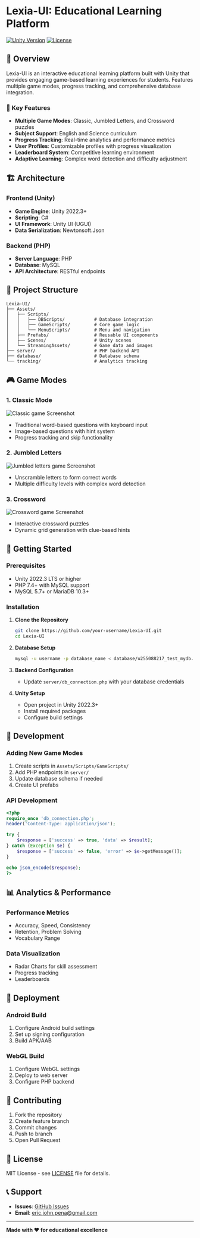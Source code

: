 # Lexia-UI: Educational Learning Platform

[![Unity Version](https://img.shields.io/badge/Unity-2022.3%2B-blue.svg)](https://unity.com/)
[![License](https://img.shields.io/badge/License-MIT-green.svg)](LICENSE)

## 📖 Overview

Lexia-UI is an interactive educational learning platform built with Unity that provides engaging game-based learning experiences for students. Features multiple game modes, progress tracking, and comprehensive database integration.

### 🎯 Key Features

- **Multiple Game Modes**: Classic, Jumbled Letters, and Crossword puzzles
- **Subject Support**: English and Science curriculum
- **Progress Tracking**: Real-time analytics and performance metrics
- **User Profiles**: Customizable profiles with progress visualization
- **Leaderboard System**: Competitive learning environment
- **Adaptive Learning**: Complex word detection and difficulty adjustment

## 🏗️ Architecture

### Frontend (Unity)
- **Game Engine**: Unity 2022.3+
- **Scripting**: C#
- **UI Framework**: Unity UI (UGUI)
- **Data Serialization**: Newtonsoft.Json

### Backend (PHP)
- **Server Language**: PHP
- **Database**: MySQL
- **API Architecture**: RESTful endpoints

## 📁 Project Structure

```
Lexia-UI/
├── Assets/
│   ├── Scripts/
│   │   ├── DBScripts/           # Database integration
│   │   ├── GameScripts/         # Core game logic
│   │   └── MenuScripts/         # Menu and navigation
│   ├── Prefabs/                 # Reusable UI components
│   ├── Scenes/                  # Unity scenes
│   └── StreamingAssets/         # Game data and images
├── server/                      # PHP backend API
├── database/                    # Database schema
└── tracking/                    # Analytics tracking
```

## 🎮 Game Modes

### 1. Classic Mode
![Classic game Screenshot](/screenshots_/classic.png)
- Traditional word-based questions with keyboard input
- Image-based questions with hint system
- Progress tracking and skip functionality

### 2. Jumbled Letters
![Jumbled letters game Screenshot](/screenshots_/jumbled.png)
- Unscramble letters to form correct words
- Multiple difficulty levels with complex word detection

### 3. Crossword
![Crossword game Screenshot](/screenshots_/crossword.png)
- Interactive crossword puzzles
- Dynamic grid generation with clue-based hints

## 🚀 Getting Started

### Prerequisites
- Unity 2022.3 LTS or higher
- PHP 7.4+ with MySQL support
- MySQL 5.7+ or MariaDB 10.3+

### Installation

1. **Clone the Repository**
   ```bash
   git clone https://github.com/your-username/Lexia-UI.git
   cd Lexia-UI
   ```

2. **Database Setup**
   ```bash
   mysql -u username -p database_name < database/u255088217_test_mydb.sql
   ```

3. **Backend Configuration**
   - Update `server/db_connection.php` with your database credentials

4. **Unity Setup**
   - Open project in Unity 2022.3+
   - Install required packages
   - Configure build settings

## 🔧 Development

### Adding New Game Modes
1. Create scripts in `Assets/Scripts/GameScripts/`
2. Add PHP endpoints in `server/`
3. Update database schema if needed
4. Create UI prefabs

### API Development
```php
<?php
require_once 'db_connection.php';
header('Content-Type: application/json');

try {
    $response = ['success' => true, 'data' => $result];
} catch (Exception $e) {
    $response = ['success' => false, 'error' => $e->getMessage()];
}

echo json_encode($response);
?>
```

## 📊 Analytics & Performance

### Performance Metrics
- Accuracy, Speed, Consistency
- Retention, Problem Solving
- Vocabulary Range

### Data Visualization
- Radar Charts for skill assessment
- Progress tracking
- Leaderboards

## 🚀 Deployment

### Android Build
1. Configure Android build settings
2. Set up signing configuration
3. Build APK/AAB

### WebGL Build
1. Configure WebGL settings
2. Deploy to web server
3. Configure PHP backend

## 🤝 Contributing

1. Fork the repository
2. Create feature branch
3. Commit changes
4. Push to branch
5. Open Pull Request

## 📝 License

MIT License - see [LICENSE](LICENSE) file for details.

## 📞 Support

- **Issues**: [GitHub Issues](https://github.com/EricJohnPena/Lexia-UI/issues)
- **Email**: eric.john.pena@gmail.com

---

**Made with ❤️ for educational excellence**
